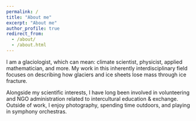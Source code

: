 ```yaml
---
permalink: /
title: "About me"
excerpt: "About me"
author_profile: true
redirect_from: 
  - /about/
  - /about.html
---
```

I am a glaciologist, which can mean: climate scientist, physicist, applied mathematician, and more.  My work in this inherently interdisciplinary field focuses on describing how glaciers and ice sheets lose mass through ice fracture.

Alongside my scientific interests, I have long been involved in volunteering and NGO administration related to intercultural education & exchange.  Outside of work, I enjoy photography, spending time outdoors, and playing in symphony orchestras.

